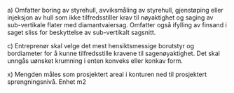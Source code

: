 a) Omfatter boring av styrehull, avviksmåling av styrehull, gjenstøping eller injeksjon av hull som ikke tilfredsstiller krav til nøyaktighet og saging av sub-vertikale flater med diamantvaiersag. Omfatter også ifylling av finsand i saget sliss for beskyttelse av sub-vertikalt sagsnitt.

c) Entreprenør skal velge det mest hensiktsmessige borutstyr og bordiameter for å kunne tilfredsstille kravene til sagenøyaktighet. Det skal unngås uønsket krumning i enten konveks eller konkav form.

x) Mengden måles som prosjektert areal i konturen ned til prosjektert sprengningsnivå. Enhet m2

